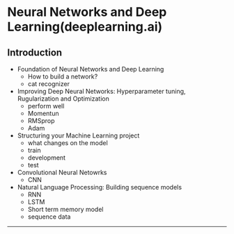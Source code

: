 # Neural Networks and Deep Learning(deeplearning.ai)

## Introduction
- Foundation of Neural Networks and Deep Learning
    - How to build a network?
    - cat recognizer
- Improving Deep Neural Networks: Hyperparameter tuning, Rugularization and Optimization
    - perform well
    - Momentun
    - RMSprop
    - Adam
- Structuring your Machine Learning project
    - what changes on the model
    - train
    - development
    - test
- Convolutional Neural Netowrks
    - CNN
- Natural Language Processing: Building sequence models
    - RNN
    - LSTM
    - Short term memory model
    - sequence data
---
